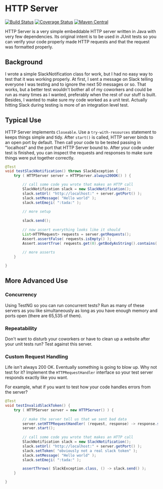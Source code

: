 # HTTP Server

[![Build Status](https://travis-ci.org/bmauter/http-server.svg?branch=master)](https://travis-ci.org/bmauter/http-server)
[![Coverage Status](https://coveralls.io/repos/github/bmauter/http-server/badge.svg?branch=master)](https://coveralls.io/github/bmauter/http-server?branch=master)
[![Maven Central](http://img.shields.io/maven-central/v/com.mauter/http-server.svg)](https://github.com/bmauter/http-server/releases/latest)

HTTP Server is a very simple embeddable HTTP server written in Java with very few dependencies.  Its original intent is to be used in JUnit tests so you can verify your code properly made HTTP requests and that the request was formatted properly.

## Background

I wrote a simple SlackNotification class for work, but I had no easy way to test that it was working properly.  At first, I sent a message on Slack telling everyone I was testing and to ignore the next 50 messages or so.  That works, but a better test wouldn't bother all of my coworkers and could be run as many times as I wanted, preferably when the rest of our stuff is built.  Besides, I wanted to make sure my code worked as a unit test.  Actually hitting Slack during testing is more of an integration level test.

## Typical Use

HTTP Server implements `Closeable`. Use a `try-with-resources` statement to keeps things simple and tidy.  After `start()` is called, HTTP server binds to an open port by default.  Then call your code to be tested passing in "localhost" and the port that HTTP Server bound to.  After your code under test is finished, you can inspect the requests and responses to make sure things were put together correctly.

```java
@Test
void testSlackNotification() throws SlackException {
	try ( HTTPServer server = HTTPServer.always200OK() ) {

		// call some code you wrote that makes an HTTP call
		SlackNotification slack = new SlackNotification();
		slack.setUrl( "http://localhost:" + server.getPort() );
		slack.setMessage( "Hello world" );
		slack.setEmoji( ":tada:" );
		
		// more setup
		
		slack.send();
		
		// now assert everything looks like it should
		List<HTTPRequest> requests = server.getRequests();
		Assert.assertFalse( requests.isEmpty() );
		Assert.assertTrue( requests.get(0).getBodyAsString().contains( "Hello world" ) );
		
		// more asserts
	}

}
```
## More Advanced Use

### Concurrency

Using TestNG so you can run concurrent tests?  Run as many of these servers as you like simultaneously as long as you have enough memory and ports open (there are 65,535 of them).

### Repeatability

Don't want to disturb your coworkers or have to clean up a website after your unit tests run?  Test against this server.

### Custom Request Handling

Life isn't always 200 OK.  Eventually something is going to blow up.  Why not test for it?  Implement the `HTTPRequestHandler` interface so your test server responds exactly like you want.

For example, what if you want to test how your code handles errors from the server?

```java
@Test
void testInvalidSlackToken() {
	try ( HTTPServer server = new HTTPServer() ) {
	
		// make the server tell us that we sent bad data
		server.setHTTPRequestHandler( (request, response) -> response.setStatus( 400 ) );
		server.start();
	
		// call some code you wrote that makes an HTTP call
		SlackNotification slack = new SlackNotification();
		slack.setUrl( "http://localhost:" + server.getPort() );
		slack.setToken( "obviously not a real slack token" );
		slack.setMessage( "Hello world" );
		slack.setEmoji( ":tada:" );

		assertThrows( SlackException.class, () -> slack.send() );
	}

}
```
